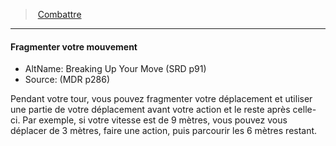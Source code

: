 ﻿---
!Generic
Id: combat_hd.md#fragmenter-votre-mouvement
ParentLink: combat_hd.md#combattre
Name: Fragmenter votre mouvement
ParentName: Combattre
NameLevel: 4
AltName: Breaking Up Your Move (SRD p91)
Source: (MDR p286)
---
> [Combattre](hd_combat.md)

---

#### Fragmenter votre mouvement

- AltName: Breaking Up Your Move (SRD p91)
- Source: (MDR p286)

Pendant votre tour, vous pouvez fragmenter votre déplacement et utiliser une partie de votre déplacement avant votre action et le reste après celle-ci. Par exemple, si votre vitesse est de 9 mètres, vous pouvez vous déplacer de 3 mètres, faire une action, puis parcourir les 6 mètres restant.

